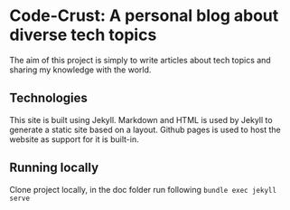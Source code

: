 # Code-Crust: A personal blog about diverse tech topics

The aim of this project is simply to write articles about tech topics and sharing my knowledge with the world.

## Technologies

This site is built using Jekyll. Markdown and HTML is used by Jekyll to generate a static site based on a layout. Github pages is used to host the website as support for it is built-in.

## Running locally
Clone project locally, in the doc folder run following
```bundle exec jekyll serve```
